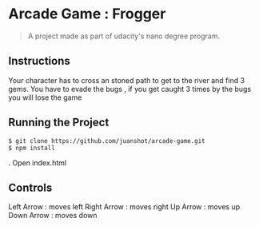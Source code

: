 # Arcade Game : Frogger

> A project made as part of udacity's nano degree program.

## Instructions
Your character has to cross an stoned path to get to the river and find 3 gems. You have to evade the bugs , if you get caught 3 times by the bugs you will lose the game

## Running the Project

```
$ git clone https://github.com/juanshot/arcade-game.git
$ npm install
```
. Open index.html

## Controls
Left Arrow : moves left
Right Arrow : moves right
Up Arrow : moves up
Down Arrow : moves down

